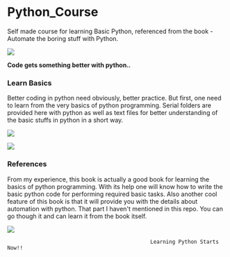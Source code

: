 # Python_Course

Self made course for learning Basic Python, referenced from the book - Automate the boring stuff with Python.

![](http://www.slajobs.com/blog/wp-content/uploads/2018/05/Python-slajobs.jpg)

**Code gets something better with python..**

### Learn Basics

Better coding in python need obviously, better practice. But first, one need to learn from the very basics of python programming.
Serial folders are provided here with python as well as text files for better understanding of the basic stuffs in python in a short way.

![](https://codescracker.com/python/images/python-basic-syntax.jpg)

![](https://t3n9sm.c2.acecdn.net/wp-content/uploads/2016/09/Python.jpg)

### References

From my experience, this book is actually a good book for learning the basics of python programming. With its help one will know
how to write the basic python code for performing required basic tasks. Also another cool feature of this book is that it will
provide you with the details about automation with python. That part I haven't mentioned in this repo. You can go though it and 
can learn it from the book itself.

![](https://i.ytimg.com/vi/tcMaVNm-FWU/maxresdefault.jpg)


                                                  Learning Python Starts Now!!
